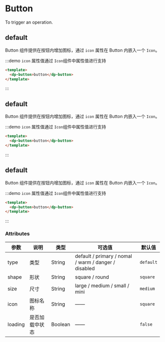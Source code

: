 # Button

To trigger an operation.

## default

Button 组件提供在按钮内增加图标，通过 `icon` 属性在 Button 内嵌入一个 `Icon`。

:::demo `icon` 属性值通过 `Icon`组件中属性值进行支持

```html
<template>
  <dp-button>button</dp-button>
</template>
```

:::

## default

Button 组件提供在按钮内增加图标，通过 `icon` 属性在 Button 内嵌入一个 `Icon`。

:::demo `icon` 属性值通过 `Icon`组件中属性值进行支持

```html
<template>
  <dp-button>button</dp-button>
</template>
```

:::

## default

Button 组件提供在按钮内增加图标，通过 `icon` 属性在 Button 内嵌入一个 `Icon`。

:::demo `icon` 属性值通过 `Icon`组件中属性值进行支持

```html
<template>
  <dp-button>button</dp-button>
</template>
```

:::

### Attributes

| 参数    | 说明           | 类型    | 可选值                                               | 默认值    |
| ------- | -------------- | ------- | ---------------------------------------------------- | --------- |
| type    | 类型           | String  | default / primary / nomal / warm / danger / disabled | `default` |
| shape   | 形状           | String  | square / round                                       | `square`  |
| size    | 尺寸           | String  | large / medium / small / mini                        | `medium`  |
| icon    | 图标名称       | String  | ——                                                   | `square`  |
| loading | 是否加载中状态 | Boolean | ——                                                   | `false`   |
